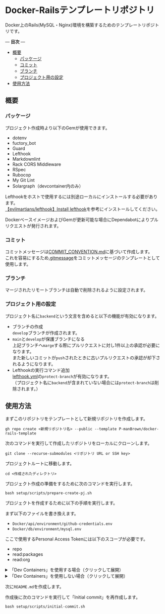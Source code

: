 # Docker-Railsテンプレートリポジトリ

Docker上のRails(MySQL・Nginx)環境を構築するためのテンプレートリポジトリです。  

— **目次** —

- [概要](#概要)
  - [パッケージ](#パッケージ)
  - [コミット](#コミット)
  - [ブランチ](#ブランチ)
  - [プロジェクト用の設定](#プロジェクト用の設定)
- [使用方法](#使用方法)

## 概要

### パッケージ

プロジェクト作成時より以下のGemが使用できます。  

- dotenv
- fuctory_bot
- Guard
- Lefthook
- Markdownlint
- Rack CORS Middleware
- RSpec
- Rubocop
- My Git Lint
- Solargraph（devcontainer内のみ）

Lefthookをホストで使用するには別途ローカルにインストールする必要があります。  
[【evilmartians/lefthook】Install lefthook](https://tinyurl.com/yc7mhabe)を参考にインストールしてください。  

DockerベースイメージおよびGemが更新可能な場合にDependabotによりプルリクエストが発行されます。  

### コミット

コミットメッセージは[COMMIT_CONVENTION.md](https://tinyurl.com/git-commit-convention)に基づいて作成します。  
これを容易にするため[.gitmessage](https://tinyurl.com/gitmessage)をコミットメッセージのテンプレートとして使用します。  

### ブランチ

マージされたリモートブランチは自動で削除されるように設定されます。  

### プロジェクト用の設定

プロジェクト名に`backend`という文言を含めると以下の機能が有効になります。  

- ブランチの作成  
  `develop`ブランチが作成されます。  
- `main`と`develop`が保護ブランチになる  
  上記ブランチへ`marge`する際にプルリクエストに対し1件以上の承認が必要になります。  
  また新しいコミットが`push`されたときに古いプルリクエストの承認が却下されるようになります。
- Lefthookの実行コマンド追加  
  [lefthook.yml](lefthook.yml)の`protect-branch`が有効になります。  
  （プロジェクト名に`backend`が含まれていない場合には`protect-branch`は削除されます。）  

## 使用方法

まずこのリポジトリをテンプレートとして新規リポジトリを作成します。  

```terminal
gh repo create <新規リポジトリ名> --public --template P-manBrown/docker-rails-template
```

次のコマンドを実行して作成したリポジトリをローカルにクローンします。  

```terminal
git clone --recurse-submodules <リポジトリ URL or SSH key>
```

プロジェクトルートに移動します。  

```terminal
cd <作成されたディレクトリ>
```

プロジェクト作成の準備をするために次のコマンドを実行します。  

```terminal
bash setup/scripts/prepare-create-pj.sh
```

プロジェクトを作成するために以下の手順を実行します。  

まず以下のファイルを書き換えます。

- `Docker/api/environment/github-credentials.env`
- `Docker/db/environment/mysql.env`

ここで使用するPersonal Access Tokenには以下のスコープが必要です。  

- repo
- read:packages
- read:org

<details>
  <summary>「Dev Containers」を使用する場合（クリックして展開）</summary>

書き換え後「Dev Containers」を起動します。  
コマンドパレットで`Dev Containers: Reopen in Container`を実行します。  
起動完了後コンテナ内で次のコマンドを実行してRailsアプリケーションを作成します。  

```terminal
bash setup/scripts/create-pj.sh
```

</details>

<details>
  <summary>「Dev Containers」を使用しない場合（クリックして展開）</summary>

LefthookをDockerに対応させるため[lefthook-local.yml](setup/config/lefthook-local.yml)をプロジェクトルートに移動します。  

```terminal
mv setup/config/lefthook-local.yml ./
```

次のコマンドを実行してRailsアプリケーションを作成します。  

```terminal
docker compose run --rm --no-deps api bash setup/scripts/create-pj.sh
```

</details>

次に`README.md`を作成します。  

作成後に次のコマンドを実行して「Initial commit」を再作成します。  

```terminal
bash setup/scripts/initial-commit.sh
```
